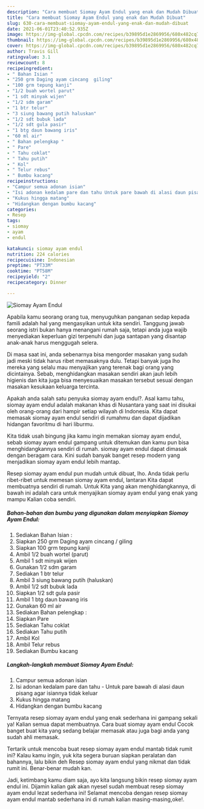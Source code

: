 ```yaml
---
description: "Cara membuat Siomay Ayam Endul yang enak dan Mudah Dibuat"
title: "Cara membuat Siomay Ayam Endul yang enak dan Mudah Dibuat"
slug: 630-cara-membuat-siomay-ayam-endul-yang-enak-dan-mudah-dibuat
date: 2021-06-01T23:40:52.935Z
image: https://img-global.cpcdn.com/recipes/b39895d1e2869956/680x482cq70/siomay-ayam-endul-foto-resep-utama.jpg
thumbnail: https://img-global.cpcdn.com/recipes/b39895d1e2869956/680x482cq70/siomay-ayam-endul-foto-resep-utama.jpg
cover: https://img-global.cpcdn.com/recipes/b39895d1e2869956/680x482cq70/siomay-ayam-endul-foto-resep-utama.jpg
author: Travis Gill
ratingvalue: 3.1
reviewcount: 8
recipeingredient:
- " Bahan Isian "
- "250 grm Daging ayam cincang  giling"
- "100 grm tepung kanji"
- "1/2 buah wortel parut"
- "1 sdt minyak wijen"
- "1/2 sdm garam"
- "1 btr telur"
- "3 siung bawang putih haluskan"
- "1/2 sdt bubuk lada"
- "1/2 sdt gula pasir"
- "1 btg daun bawang iris"
- "60 ml air"
- " Bahan pelengkap "
- " Pare"
- " Tahu coklat"
- " Tahu putih"
- " Kol"
- " Telur rebus"
- " Bumbu kacang"
recipeinstructions:
- "Campur semua adonan isian"
- "Isi adonan kedalam pare dan tahu Untuk pare bawah di alasi daun pisang agar isiannya tidak keluar"
- "Kukus hingga matang"
- "Hidangkan dengan bumbu kacang"
categories:
- Resep
tags:
- siomay
- ayam
- endul

katakunci: siomay ayam endul 
nutrition: 224 calories
recipecuisine: Indonesian
preptime: "PT33M"
cooktime: "PT58M"
recipeyield: "2"
recipecategory: Dinner

---
```



![Siomay Ayam Endul](https://img-global.cpcdn.com/recipes/b39895d1e2869956/680x482cq70/siomay-ayam-endul-foto-resep-utama.jpg)

Apabila kamu seorang orang tua, menyuguhkan panganan sedap kepada famili adalah hal yang mengasyikan untuk kita sendiri. Tanggung jawab seorang istri bukan hanya menangani rumah saja, tetapi anda juga wajib menyediakan keperluan gizi terpenuhi dan juga santapan yang disantap anak-anak harus menggugah selera.

Di masa  saat ini, anda sebenarnya bisa mengorder masakan yang sudah jadi meski tidak harus ribet memasaknya dulu. Tetapi banyak juga lho mereka yang selalu mau menyajikan yang terenak bagi orang yang dicintainya. Sebab, menghidangkan masakan sendiri akan jauh lebih higienis dan kita juga bisa menyesuaikan masakan tersebut sesuai dengan masakan kesukaan keluarga tercinta. 



Apakah anda salah satu penyuka siomay ayam endul?. Asal kamu tahu, siomay ayam endul adalah makanan khas di Nusantara yang saat ini disukai oleh orang-orang dari hampir setiap wilayah di Indonesia. Kita dapat memasak siomay ayam endul sendiri di rumahmu dan dapat dijadikan hidangan favoritmu di hari liburmu.

Kita tidak usah bingung jika kamu ingin memakan siomay ayam endul, sebab siomay ayam endul gampang untuk ditemukan dan kamu pun bisa menghidangkannya sendiri di rumah. siomay ayam endul dapat dimasak dengan beragam cara. Kini sudah banyak banget resep modern yang menjadikan siomay ayam endul lebih mantap.

Resep siomay ayam endul pun mudah untuk dibuat, lho. Anda tidak perlu ribet-ribet untuk memesan siomay ayam endul, lantaran Kita dapat membuatnya sendiri di rumah. Untuk Kita yang akan menghidangkannya, di bawah ini adalah cara untuk menyajikan siomay ayam endul yang enak yang mampu Kalian coba sendiri.

<!--inarticleads1-->

##### Bahan-bahan dan bumbu yang digunakan dalam menyiapkan Siomay Ayam Endul:

1. Sediakan  Bahan Isian :
1. Siapkan 250 grm Daging ayam cincang / giling
1. Siapkan 100 grm tepung kanji
1. Ambil 1/2 buah wortel (parut)
1. Ambil 1 sdt minyak wijen
1. Gunakan 1/2 sdm garam
1. Sediakan 1 btr telur
1. Ambil 3 siung bawang putih (haluskan)
1. Ambil 1/2 sdt bubuk lada
1. Siapkan 1/2 sdt gula pasir
1. Ambil 1 btg daun bawang iris
1. Gunakan 60 ml air
1. Sediakan  Bahan pelengkap :
1. Siapkan  Pare
1. Sediakan  Tahu coklat
1. Sediakan  Tahu putih
1. Ambil  Kol
1. Ambil  Telur rebus
1. Sediakan  Bumbu kacang




<!--inarticleads2-->

##### Langkah-langkah membuat Siomay Ayam Endul:

1. Campur semua adonan isian
1. Isi adonan kedalam pare dan tahu - Untuk pare bawah di alasi daun pisang agar isiannya tidak keluar
1. Kukus hingga matang
1. Hidangkan dengan bumbu kacang




Ternyata resep siomay ayam endul yang enak sederhana ini gampang sekali ya! Kalian semua dapat membuatnya. Cara buat siomay ayam endul Cocok banget buat kita yang sedang belajar memasak atau juga bagi anda yang sudah ahli memasak.

Tertarik untuk mencoba buat resep siomay ayam endul mantab tidak rumit ini? Kalau kamu ingin, yuk kita segera buruan siapkan peralatan dan bahannya, lalu bikin deh Resep siomay ayam endul yang nikmat dan tidak rumit ini. Benar-benar mudah kan. 

Jadi, ketimbang kamu diam saja, ayo kita langsung bikin resep siomay ayam endul ini. Dijamin kalian gak akan nyesel sudah membuat resep siomay ayam endul lezat sederhana ini! Selamat mencoba dengan resep siomay ayam endul mantab sederhana ini di rumah kalian masing-masing,oke!.

